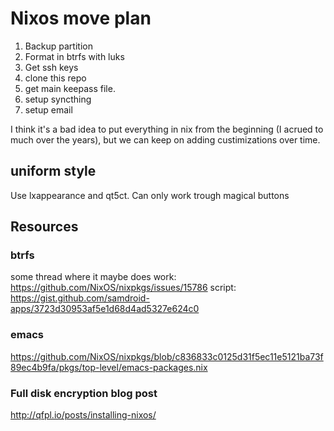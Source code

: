 # Nixos move plan

1. Backup partition
2. Format in btrfs with luks
3. Get ssh keys
4. clone this repo
5. get main keepass file.
6. setup syncthing
7. setup email

I think it's a bad idea to put everything in nix from the beginning
(I acrued to much over the years), 
but we can keep on adding custimizations over time.

## uniform style

Use lxappearance and qt5ct. Can only work trough magical buttons

## Resources

### btrfs

some thread where it maybe does work: https://github.com/NixOS/nixpkgs/issues/15786
script: https://gist.github.com/samdroid-apps/3723d30953af5e1d68d4ad5327e624c0

### emacs
https://github.com/NixOS/nixpkgs/blob/c836833c0125d31f5ec11e5121ba73f89ec4b9fa/pkgs/top-level/emacs-packages.nix

### Full disk encryption blog post
http://qfpl.io/posts/installing-nixos/
